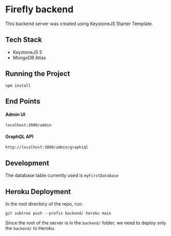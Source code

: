 # Firefly backend

This backend server was created using KeystoneJS Starter Template.

## Tech Stack

- KeystoneJS 5
- MongoDB Atlas

## Running the Project

`npm install`

## End Points

#### Admin UI

`localhost:3000/admin`

#### GraphQL API

`http://localhost:3000/admin/graphiql`

## Development

The database table currently used is `myFirstDatabase`

## Heroku Deployment

In the root directory of the repo, run:

```
git subtree push --prefix backend/ heroku main
```

Since the root of the server is in the `backend/` folder, we need to deploy only the `backend/` to Heroku.
